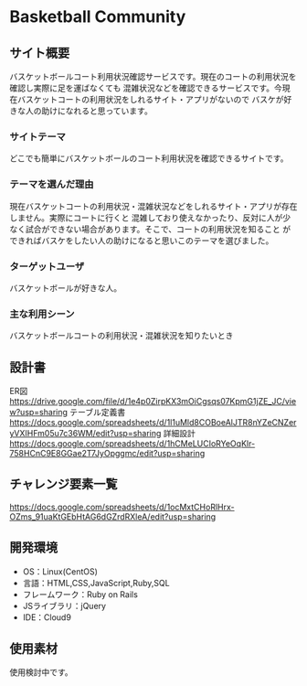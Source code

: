 # Basketball Community

## サイト概要
バスケットボールコート利用状況確認サービスです。現在のコートの利用状況を確認し実際に足を運ばなくても
混雑状況などを確認できるサービスです。今現在バスケットコートの利用状況をしれるサイト・アプリがないので
バスケが好きな人の助けになれると思っています。

### サイトテーマ
どこでも簡単にバスケットボールのコート利用状況を確認できるサイトです。

### テーマを選んだ理由
現在バスケットコートの利用状況・混雑状況などをしれるサイト・アプリが存在しません。実際にコートに行くと
混雑しており使えなかったり、反対に人が少なく試合ができない場合があります。そこで、コートの利用状況を知ること
ができればバスケをしたい人の助けになると思いこのテーマを選びました。

### ターゲットユーザ
バスケットボールが好きな人。

### 主な利用シーン
バスケットボールコートの利用状況・混雑状況を知りたいとき


## 設計書
ER図
<https://drive.google.com/file/d/1e4p0ZirpKX3mOiCgsqs07KpmG1jZE_JC/view?usp=sharing>
テーブル定義書
<https://docs.google.com/spreadsheets/d/1l1uMld8COBoeAlJTR8nYZeCNZeryVXIHFm05u7c36WM/edit?usp=sharing>
詳細設計
<https://docs.google.com/spreadsheets/d/1hCMeLUCIoRYeOqKlr-758HCnC9E8GGae2T7JyOpggmc/edit?usp=sharing>

## チャレンジ要素一覧
<https://docs.google.com/spreadsheets/d/1ocMxtCHoRlHrx-OZms_91uaKtGEbHtAG6dGZrdRXleA/edit?usp=sharing>

## 開発環境
- OS：Linux(CentOS)
- 言語：HTML,CSS,JavaScript,Ruby,SQL
- フレームワーク：Ruby on Rails
- JSライブラリ：jQuery
- IDE：Cloud9

## 使用素材
使用検討中です。
